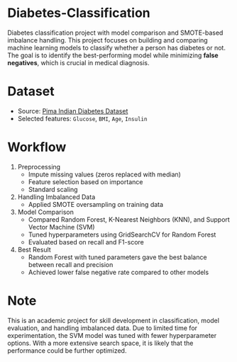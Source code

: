# Diabetes-Classification
Diabetes classification project with model comparison and SMOTE-based imbalance handling.
This project focuses on building and comparing machine learning models to classify whether a person has diabetes or not. 
The goal is to identify the best-performing model while minimizing **false negatives**, which is crucial in medical diagnosis.

# Dataset
- Source: [Pima Indian Diabetes Dataset](https://www.kaggle.com/datasets/uciml/pima-indians-diabetes-database)
- Selected features: `Glucose`, `BMI`, `Age`, `Insulin`

# Workflow
1. Preprocessing
   - Impute missing values (zeros replaced with median)
   - Feature selection based on importance
   - Standard scaling
2. Handling Imbalanced Data
   - Applied SMOTE oversampling on training data
3. Model Comparison
   - Compared Random Forest, K-Nearest Neighbors (KNN), and Support Vector Machine (SVM)
   - Tuned hyperparameters using GridSearchCV for Random Forest
   - Evaluated based on recall and F1-score
4. Best Result
   - Random Forest with tuned parameters gave the best balance between recall and precision
   - Achieved lower false negative rate compared to other models

# Note
This is an academic project for skill development in classification, model evaluation, and handling imbalanced data.
Due to limited time for experimentation, the SVM model was tuned with fewer hyperparameter options. 
With a more extensive search space, it is likely that the performance could be further optimized.
